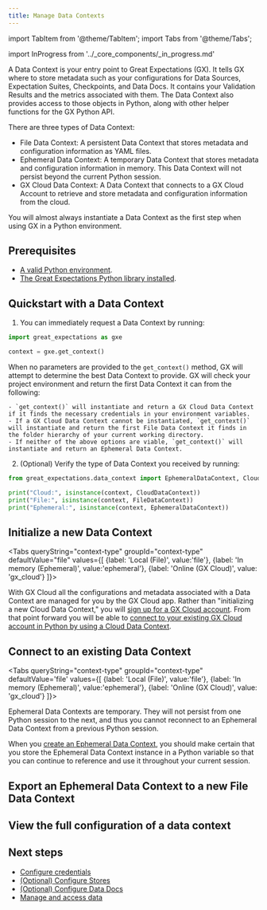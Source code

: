 ```yaml
---
title: Manage Data Contexts
---
```


import TabItem from '@theme/TabItem';
import Tabs from '@theme/Tabs';

import InProgress from '../_core_components/_in_progress.md'

A Data Context is your entry point to Great Expectations (GX).  It tells GX where to store metadata such as your configurations for Data Sources, Expectation Suites, Checkpoints, and Data Docs.  It contains your Validation Results and the metrics associated with them.  The Data Context also provides access to those objects in Python, along with other helper functions for the GX Python API. 

There are three types of Data Context:

- File Data Context: A persistent Data Context that stores metadata and configuration information as YAML files.
- Ephemeral Data Context: A temporary Data Context that stores metadata and configuration information in memory.  This Data Context will not persist beyond the current Python session.
- GX Cloud Data Context: A Data Context that connects to a GX Cloud Account to retrieve and store metadata and configuration information from the cloud.

You will almost always instantiate a Data Context as the first step when using GX in a Python environment.

## Prerequisites

- [A valid Python environment](/core/installation_and_setup/set_up_a_python_environment.mdx).
- [The Great Expectations Python library installed](/core/installation_and_setup/install_gx.md).

## Quickstart with a Data Context

1. You can immediately request a Data Context by running:

  ```python title='Python code'
  import great_expectations as gxe

  context = gxe.get_context()
  ```

  When no parameters are provided to the `get_context()` method, GX will attempt to determine the best Data Context to provide.  GX will check your project environment and return the first Data Context it can from the following:

    - `get_context()` will instantiate and return a GX Cloud Data Context if it finds the necessary credentials in your environment variables.
    - If a GX Cloud Data Context cannot be instantiated, `get_context()` will instantiate and return the first File Data Context it finds in the folder hierarchy of your current working directory.
    - If neither of the above options are viable, `get_context()` will instantiate and return an Ephemeral Data Context.

2. (Optional) Verify the type of Data Context you received by running:

  ```python title="Python code"
  from great_expectations.data_context import EphemeralDataContext, CloudDataContext, FileDataContext
  
  print("Cloud:", isinstance(context, CloudDataContext))
  print("File:", isinstance(context, FileDataContext))
  print("Ephemeral:", isinstance(context, EphemeralDataContext))
  ```

## Initialize a new Data Context

<Tabs 
  queryString="context-type" 
  groupId="context-type" 
  defaultValue="file" 
  values={[
   {label: 'Local (File)', value:'file'},
   {label: 'In memory (Ephemeral)', value:'ephemeral'},
   {label: 'Online (GX Cloud)', value: 'gx_cloud'}
  ]}>

  <TabItem value="file" label="Local (File)">
<InProgress/>
  </TabItem>

  <TabItem value="ephemeral" label="In memory (Ephemeral)">
<InProgress/>
  </TabItem>

  <TabItem value="gx_cloud" label="Online (GX Cloud)">

  With GX Cloud all the configurations and metadata associated with a Data Context are managed for you by the GX Cloud app.  Rather than "initializing a new Cloud Data Context," you will [sign up for a GX Cloud account](https://greatexpectations.io/cloud).  From that point forward you will be able to [connect to your existing GX Cloud account in Python by using a Cloud Data Context](/core/installation_and_setup/manage_data_contexts.md?context-type=gx_cloud#connect-to-an-existing-data-context).

  </TabItem>

</Tabs>

## Connect to an existing Data Context

<Tabs
  queryString="context-type"
  groupId="context-type"
  defaultValue='file'
  values={[
   {label: 'Local (File)', value:'file'},
   {label: 'In memory (Ephemeral)', value:'ephemeral'},
   {label: 'Online (GX Cloud)', value: 'gx_cloud'}
  ]}>

  <TabItem value="file" label="Local (File)">
<InProgress/>
  </TabItem>

  <TabItem value="ephemeral" label="In memory (Ephemeral)">

Ephemeral Data Contexts are temporary.  They will not persist from one Python session to the next, and thus you cannot reconnect to an Ephemeral Data Context from a previous Python session.

When you [create an Ephemeral Data Context](/core/installation_and_setup/manage_data_contexts.md?context-type=ephemeral#initialize-a-new-data-context), you should make certain that you store the Ephemeral Data Context instance in a Python variable so that you can continue to reference and use it throughout your current session.

  </TabItem>

  <TabItem value="gx_cloud" label="Online (GX Cloud)">
<InProgress/>
  </TabItem>

</Tabs>

## Export an Ephemeral Data Context to a new File Data Context

  <InProgress/>

## View the full configuration of a data context

  <InProgress/>

## Next steps
- [Configure credentials](/core/installation_and_setup/manage_credentials.md)
- [(Optional) Configure Stores](/core/installation_and_setup//manage_metadata_stores.md)
- [(Optional) Configure Data Docs](/core/installation_and_setup//manage_metadata_stores.md)
- [Manage and access data](/core/manage_and_access_data/manage_and_access_data.md)